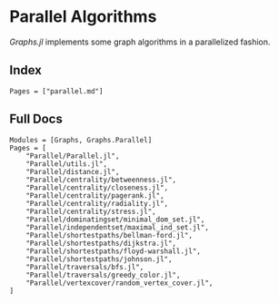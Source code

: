 # Parallel Algorithms

*Graphs.jl* implements some graph algorithms in a parallelized fashion.

## Index

```@index
Pages = ["parallel.md"]
```

## Full Docs

```@autodocs
Modules = [Graphs, Graphs.Parallel]
Pages = [
    "Parallel/Parallel.jl",
    "Parallel/utils.jl",
    "Parallel/distance.jl",
    "Parallel/centrality/betweenness.jl",
    "Parallel/centrality/closeness.jl",
    "Parallel/centrality/pagerank.jl",
    "Parallel/centrality/radiality.jl",
    "Parallel/centrality/stress.jl",
    "Parallel/dominatingset/minimal_dom_set.jl",
    "Parallel/independentset/maximal_ind_set.jl",
    "Parallel/shortestpaths/bellman-ford.jl",
    "Parallel/shortestpaths/dijkstra.jl",
    "Parallel/shortestpaths/floyd-warshall.jl",
    "Parallel/shortestpaths/johnson.jl",
    "Parallel/traversals/bfs.jl",
    "Parallel/traversals/greedy_color.jl",
    "Parallel/vertexcover/random_vertex_cover.jl",
]
```